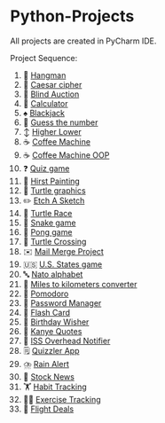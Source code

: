 # Python-Projects
All projects are created in PyCharm IDE.

Project Sequence:

1. :game_die: [Hangman](https://github.com/ArkaKarmoker/Python-Projects/tree/main/Hangman)
2. :closed_lock_with_key: [Caesar cipher](https://github.com/ArkaKarmoker/Python-Projects/tree/main/Caesar%20cipher)
3. :money_with_wings: [Blind Auction](https://github.com/ArkaKarmoker/Python-Projects/tree/main/Blind%20Auction)
4. :abacus: [Calculator](https://github.com/ArkaKarmoker/Python-Projects/tree/main/Calculator)
5. :spades: [Blackjack](https://github.com/ArkaKarmoker/Python-Projects/tree/main/Blackjack)
6. :1234: [Guess the number](https://github.com/ArkaKarmoker/Python-Projects/tree/main/Guess%20the%20number)
7. :arrow_up_down: [Higher Lower](https://github.com/ArkaKarmoker/Python-Projects/tree/main/Higher%20Lower)
8. :coffee: [Coffee Machine](https://github.com/ArkaKarmoker/Python-Projects/tree/main/Coffee%20Machine)
9. :coffee: [Coffee Machine OOP](https://github.com/ArkaKarmoker/Python-Projects/tree/main/Coffee%20Machine%20OOP)
10. :question: [Quiz game](https://github.com/ArkaKarmoker/Python-Projects/tree/main/Quiz%20game)
11. :art: [Hirst Painting](https://github.com/ArkaKarmoker/Python-Projects/tree/main/Hirst%20Painting)
12. :turtle: [Turtle graphics](https://github.com/ArkaKarmoker/Python-Projects/tree/main/Turtle%20graphics)
13. :pencil2: [Etch A Sketch](https://github.com/ArkaKarmoker/Python-Projects/tree/main/Etch%20A%20Sketch)
14. :turtle: [Turtle Race](https://github.com/ArkaKarmoker/Python-Projects/tree/main/Turtle%20Race)
15. :snake: [Snake game](https://github.com/ArkaKarmoker/Python-Projects/tree/main/Snake%20game)
16. :ping_pong: [Pong game](https://github.com/ArkaKarmoker/Python-Projects/tree/main/Pong%20game)
17. :turtle: [Turtle Crossing](https://github.com/ArkaKarmoker/Python-Projects/tree/main/Turtle%20Crossing)
18. :envelope: [Mail Merge Project](https://github.com/ArkaKarmoker/Python-Projects/tree/main/Mail%20Merge%20Project)
19. :us: [U.S. States game](https://github.com/ArkaKarmoker/Python-Projects/tree/main/U.S.%20States%20Game)
20. :abc: [Nato alphabet](https://github.com/ArkaKarmoker/Python-Projects/tree/main/NATO%20Alphabet)
21. :straight_ruler: [Miles to kilometers converter](https://github.com/ArkaKarmoker/Python-Projects/tree/main/Mile%20to%20Kilo%20Converter%20GUI)
22. :tomato: [Pomodoro](https://github.com/ArkaKarmoker/Python-Projects/tree/main/Pomodoro)
23. :closed_lock_with_key: [Password Manager](https://github.com/ArkaKarmoker/Python-Projects/tree/main/Password%20Manager)
24. :flower_playing_cards: [Flash Card](https://github.com/ArkaKarmoker/Python-Projects/tree/main/Flash%20Card)
25. :birthday: [Birthday Wisher](https://github.com/ArkaKarmoker/Python-Projects/tree/main/Birthday%20Wisher)
26. 💬 [Kanye Quotes](https://github.com/ArkaKarmoker/Python-Projects/tree/main/Kanye%20Quotes)
27. 📡 [ISS Overhead Notifier](https://github.com/ArkaKarmoker/Python-Projects/tree/main/ISS%20Overhead%20Notifier)
28. 🗒️ [Quizzler App](https://github.com/ArkaKarmoker/Python-Projects/tree/main/Quizzler%20App)
29. ⛈️ [Rain Alert](https://github.com/ArkaKarmoker/Python-Projects/tree/main/Rain%20Alert)
30. 📰 [Stock News](https://github.com/ArkaKarmoker/Python-Projects/tree/main/Stock%20News)
31. 🏋️ [Habit Tracking](https://github.com/ArkaKarmoker/Python-Projects/tree/main/Habit%20Tracking)
32. 🏋️‍♂️ [Exercise Tracking](https://github.com/ArkaKarmoker/Python-Projects/tree/main/Exercise%20Tracking)
33. 🛫 [Flight Deals](https://github.com/ArkaKarmoker/Python-Projects/tree/main/Flight%20Deals)
